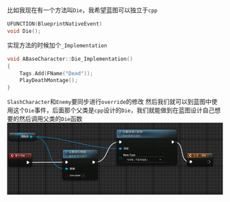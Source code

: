 比如我现在有一个方法叫`Die`，我希望蓝图可以独立于`cpp`
```cpp
UFUNCTION(BlueprintNativeEvent)
void Die();
```
实现方法的时候加个`_Implementation`
```cpp
void ABaseCharacter::Die_Implementation()
{
	Tags.Add(FName("Dead"));
	PlayDeathMontage();
}
```
`SlashCharacter`和`Enemy`要同步进行`override`的修改
然后我们就可以到蓝图中使用这个`Die`事件，后面那个父类是`cpp`设计的`Die`，我们就能做到在蓝图设计自己想要的然后调用父类的`Die`函数
![输入图片说明](/imgs/2024-12-14/a1zepHtPTQPzbu5i.png)
<!--stackedit_data:
eyJoaXN0b3J5IjpbODY0Mjg5MjgxLDc2MDc2NzM3OSwtMTY4Nj
g0MDgwNSwtMTg4MTAzOTE5N119
-->